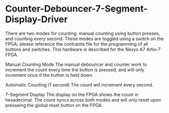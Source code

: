 # Counter-Debouncer-7-Segment-Display-Driver

There are two modes for counting: manual counting using button presses, and counting every second. These modes are toggled using a switch on the FPGA; please reference the contraints file for the programming of all buttons and switches. This hardware is described for the Nexys A7 Artix-7 FPGA.

Manual Counting Mode
The manual debouncer and counter work to increment the count every time the button is pressed, and will only increment once if the button is held down.

Automatic Counting (1 second)
The count will increment every second.

7-Segment Display
The display on the FPGA shows the count in hexadecimal. The count syncs across both modes and will only reset upon presseing the global reset button on the FPGA.
